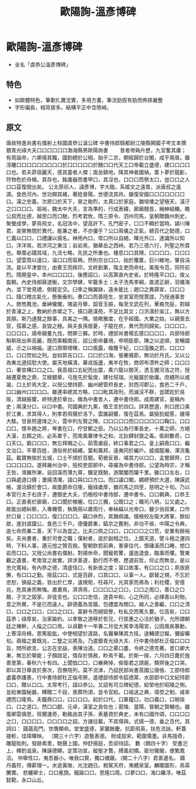 ﻿---
title: '歐陽詢-溫彥博碑'
tags: ['歐陽詢', '碑刻', '楷書']
order: 8
---
# 歐陽詢-溫彥博碑
* 全名「虞恭公溫彥博碑」

## 特色
* 如歐體特色，筆劃扎實沈實，多用方畫，筆法勁拔有勁而佈排嚴整
* 字形偏長，相背居多。結構平正中含險峭。

## 原文
唐故特進尚書右僕射上柱國虞恭公溫公碑
中書侍郎騎都尉江陵縣開國子岑文本撰
銀青光祿大夫口口口口口口渤海縣男歐陽詢書
　　昔者帝媯升歷，九官奮其庸；有周誕命，六卿揚其職，國鈞總於公相，始乎二京，朝經歸於台閣，成乎兩晉。雖淳離口口口口口口口口口於口口口口口於魏口口代天工口帝載立盛德，建口口口口口也。若夫昴宿麗天，感其靈者人傑；嵩岳鎮地，降其神者國禎。葉卜夢於龍彲，符物色於舟楫。其存也，銘庸器而書甲口，其沒也，口口口而祭太口，豈口口之人口口茲復間出矣。
公太原祁人，諱彥博，字大臨，系姬文之遠胄，派唐叔之遙源。食邑河內，世功開其緒，著姓晉陽，世德流其祚。雖復安國口口口口口口口口。漢之忠義，次房口於天下，晉之勛烈，太真口於家庭。猶培塿之望極天，潢汙之口口口口。祖裕，魏太中大夫，言為準的，行成表綴，廊廟翹首，縉紳結轍。瞻公叔而比德，越思口而口馳，烈考君攸，隋三原令、泗州司馬，皇朝贈魏州刺史，聚螢成學，夢鳥飛文，名冠洛中，望高許下。孔門密子，口口不顯於當時。潁川陳君，哀榮無間於異代，能兼之者，不亦優乎？公口兩儀之正氣，總百代之懿德，口仁義以口口，口禮讓以揚名。神用內口，常口所以自絕，暉光外口，達識所以知口，洋洋焉，若洪河之東注；岩岩焉，猶華岳之西峙。若乃三德六行，列聖之所貴也。舉厝必踐其域，九流七略，先民之所重也。棲息口口其隩，口口口口，口口口口。望雲霓以邅口，淪口口而容興。然則京台口口，始於覆匱，巨川維地，肇自涓流。是以平津筮仕，由賓王而佩印，文終創業，階主吏而命社。美哉令范，同符前烈。隋開皇中，本州口口口口，後應詔口，以高第直內史省。於時隆平口口，俊乂盈朝。內史侍郎薛道衡，文宗學肆，牢籠多士；太子洗馬李綱，直道正辭，羽儀海內，並下堂見禮，倒屣定交。臼季之稱冀缺，遠未能比；趙口之異薛宣，口口口口。隨口稽古氣化，懸衡垂則。奏口口而善陸生，坐宣室而悅賈誼，乃授通事舍人。斂笏鳳池，垂紳鸞閣，瑰姿月舉，韶音玉振，每至文武在列，華裔充庭，對越於青浦之上，敷納於赤墀之下。揚口葩漢苑，不足比其文；口洪濤於吳江，無以方其辯。斯乃通賢之餘事，具美之一隅。猗歟雅度，在乎經國。大業之始，以親喪去官，孺慕之感，哀毀之極。與夫長孫居憂，子龍在疚，異代而同歸矣。口口口口，口口口口，煬帝親董九伐，問罪三韓。於時，禮部尚書楊玄感口口口口，兵部侍郎斛斯政出奔高麗，既而乘轅南反，詔公銜命蕃境，申明臣節，陳之以逆順，宣暢國威，示之以禍福。遂口原隰增暉，口口風露，楹獲干紀，口口菹醢之罰，口口口口，口口焚如之刑。豈如郭吉口口，口口於口海，張騫擁節，無功於月氏。又以公為東北道招慰大使。屬天地橫潰，華戎版盪，夷羊在牧，商郊布漂杵之師；口口口口，秦宮構口口之口。我高祖口五紀而出震，乘六龍以御天，憑玉握河洛之符，授越遷夏商之鼎，艾綬銀章，弓旌先於髦俊，建社班瑞，光寵屬於勛庸。庶績所以咸凝，口土於焉大定，以授公使持節、幽州總管府長史，封西河郡公，食邑二千戶，口口幽州口口口口。雖連率總其方略，口口毗其政刑，而滅沒不群，豈蹉跎於吳阪，清越振響，終特達於章台。徵為中書舍人，遷中書侍郎。成周建官，是稱內史；兩漢分口，以口中書。司國典於九熏，徵王言於四口。詳其歷選，則口民口美於江東，求其得人，則孝若飛聲於洛下。雲誰嗣響，復在茲焉。屬獫狁縱慝，疆場大駭。甘泉照邊烽之火，雲中列左賢之陣。口口口口口而口口口口口口鞠口。口口口口，懷辛趙之將，琴書在口，佇甘鄭之臣。乃以公為行軍長史。十萬之師，方絕大漢，五餌之術，必系單于，而南風褰律令之和，北狄肆豺狼之毒。衛尉數奇，口口天口。窮口口口，無忘拜賜之心，茹雪虜庭，終口事君之口。皇上嗣堯口口，繼文治口。平章百姓，澆俗侔於結繩，葉和萬邦，遠夷同於編戶。威熠龍瀚，澤流龜茲。載寶無俟於五城，口士不煩於百駟。荀罃反晉，竭其力以口口，孟嘗歸齊，口口口口口口。遂拜雍州治中，撿校吏部郎中，尋擢為中書侍郎。公望為時宗，才稱王佐，鴻翼所漸，自回溪而薄九霄，驥足既馳，游閶闔而躍千里。雖口口左右，口口與處道口儔；激揚清濁，語口與口口方口。而口議口閣，綢繆預於大選，陳謨武帳，渥洽歸於會口，故能爵命日隆，寵祿歲厚，猶司馬之四至，慈明之十旬。乃以本官行太子右庶子，遷御史大夫，仍檢校中書侍郎，遷中書令。口口朝典，口恭王口。正直表於廊廟，口口聞於帷幄。位口三獨，公既口之；職司八柄，公又處之。故能出總糾察，入專機管，執簡冊以肅周行，奉絲綸以光帝口，雖少翁叔業，口作於口泉；口口口口，復口口口口。竊口休烈，其猶病諸。俄檢校左衛大將軍，餘如故，進封虞國公，食邑三千戶。德優爵重，鎬京之舊制，非功不侯，中陽之令典，逾七命而兼二善，天下以為宜之。比夫口佩之口口，口口口口之口荒，安業有餘裕矣。夫尚書者，重於司會之職；僕射者，逾於副相之位。上圖天道，譬斗極之運四時，下料人事，邁元愷之贊百揆。聖朝欽若前典，憲章往代，懷磻溪而口睠，想口岩而口口。又授公尚書右僕射。對揚休命，聞寵若驚，逶迤退食，臨事而懼。覽東觀之遺書，考南宮之故實。詳求善道，勤行而不倦，歷選前哲，仰止而無怠。是以忠允寬裕，有內恭之德，清虛恬口，有新沓之度；習口故事，有口口之口；夙夜匪懈，有口口之勤。揆茲口口，式是百辟，口其口口，以事一人。獻替之規，不忘於忠恕，損益之義，皆出於仁厚，違規矩，枉尋尺，光其家而弗為；利社稷，安億兆，危其身而無悔。肅肅焉，濟濟焉，口口口口之口口，口口之周口，善口之口館，子文之毀家，非徒言也。公口口忠信，道貴中和，心之所同，必擇善以利物，意之所異，不是已而違人。辟德義為宮牆，包禮度為關口。越人之善繼，口口之清口，口口之口口，口口之口口。富辭令而絕毀譽，杜私交而篤久要。位高矣，口口茲恭；祿厚矣，治家踰約。以孝敬之道移於哲兄，行慈惠之心洽於猶子。允所謂朝廷之棟幹，人倫之口口焉。以貞觀十一年春二月從大駕幸洛陽宮，公因風疾暴動，上寄深舟楫，恩篤股肱，中使相望於道路，名醫畢陳其方技。逯輔德愆報，彌留曠旬。兩楹之奠既兆，二豎之災將及。乃遣銀青光祿大夫、行中書侍郎杜正倫口口口旨，問所欲言。公志在忠益，表陳治道。口口之慕口盡，令終之德克著。昔口卿大漸，無忘於舉能；子顏啟足，情存於慎赦，眇焉千載。於斯一揆，六月四日薨於旌善里第，春秋六十有四。上聞恤口口，口樂興悼，俟衛君之請屍，類齊後之口哭。即以其日舉哀於喪次，百僚陪列，莫不流涕，乃詔民部尚書莒國公唐儉、工部侍郎盧義恭護喪，行中書侍郎杜正倫弔祭，遣禮部侍郎令狐德棻、水部郎中口文紀持節口口，贈以口口。太常考行，諡曰恭公。又詔有司立碑紀德，給塋地於昭陵之側，並給東園秘器，賻贈二千段，喪葬所須，並令官給。口祖送之典，墳塋之制，咸率禮而口隆焉。夫鐘鼎口口，口口口口。起於口代，口篆籀口，功口義口，口琬琰口，口之道口。然口口獻、元卓，漢室之良佐也；密陵、當陽，晉朝之賢輔也。雖復卿雲摛思，班爾運奇，勒銘由其子孫，表墓資於典史，未有口國作頌，口口口口之口，口口口口，口口口口之詔。方諸往載，不其偉與。式揚一德，垂之百代。其詞曰：
藹藹高門，世膺顯命。堂堂盛德，家襲餘慶。抗節飛英，扶危流詠。軒蓋接軫，珪璋暉映。
（闕三十六字）遊藝表德。
財成屈宋，範圍儒墨。非馬擅奇，雕龍貽則。發跡素里，馳聲上國，仲舒揚庭，吾邱待詔。
數（闕四十字）
受書汜上，釋釣滋泉。陳謨德顯，定策功宣。縱壑才鶩，搏風初矯。密勿鸞閣，便繁鳳沼。
仲舉性口，夷吾器小。唯我口賢，獨口儀錶。（闕二十八字）君善遺名。
鑄丹義符，傳薪理一。水逝黃陂，光沈趙日。稅駕天府，夷體泉室。麟閣圖形，鳥英騰實。
悲纏卿士，口口冕旒。寵踰口口，恩隆口周。口夢口口，海口羅浮。唯茲懿範，永口山丘。
